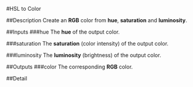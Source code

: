 #HSL to Color

##Description
Create an **RGB** color from **hue**, **saturation** and **luminosity**.

##Inputs
###hue
The **hue** of the output color.

###saturation
The **saturation** (color intensity) of the output color.

###luminosity
The **luminosity** (brightness) of the output color.

##Outputs
###color
The corresponding **RGB** color.

##Detail

